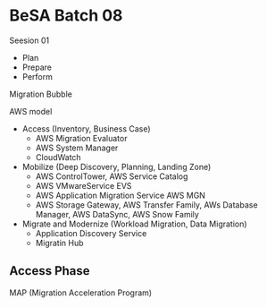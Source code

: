 # BeSA Batch 08 
Seesion 01

- Plan
- Prepare 
- Perform 

Migration Bubble 


AWS model
- Access (Inventory, Business Case)
  - AWS Migration Evaluator 
  - AWS System Manager
  - CloudWatch
- Mobilize (Deep Discovery,  Planning, Landing Zone)
  - AWS ControlTower, AWS Service Catalog
  - AWS VMwareService EVS
  - AWS Application Migration Service AWS MGN 
  - AWS Storage Gateway, AWS Transfer Family, AWs Database Manager,  AWS DataSync, AWS Snow Family 
- Migrate and Modernize (Workload Migration, Data Migration)
  - Application Discovery Service
  - Migratin Hub


##  Access Phase

MAP (Migration Acceleration Program)